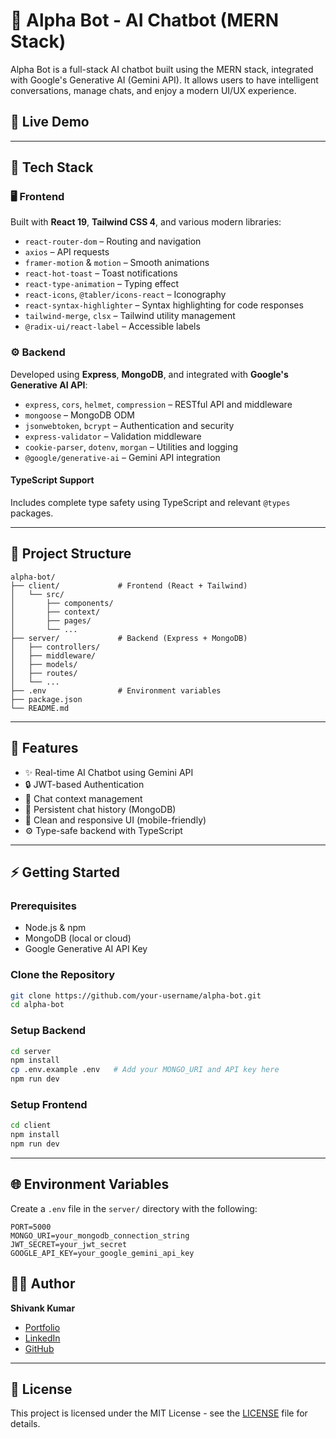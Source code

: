 # 🤖 Alpha Bot - AI Chatbot (MERN Stack)

Alpha Bot is a full-stack AI chatbot built using the MERN stack, integrated with Google's Generative AI (Gemini API). It allows users to have intelligent conversations, manage chats, and enjoy a modern UI/UX experience.

## 🚀 Live Demo



---

## 🧰 Tech Stack

### 🖥️ Frontend

Built with **React 19**, **Tailwind CSS 4**, and various modern libraries:

- `react-router-dom` – Routing and navigation  
- `axios` – API requests  
- `framer-motion` & `motion` – Smooth animations  
- `react-hot-toast` – Toast notifications  
- `react-type-animation` – Typing effect  
- `react-icons`, `@tabler/icons-react` – Iconography  
- `react-syntax-highlighter` – Syntax highlighting for code responses  
- `tailwind-merge`, `clsx` – Tailwind utility management  
- `@radix-ui/react-label` – Accessible labels  

### ⚙️ Backend

Developed using **Express**, **MongoDB**, and integrated with **Google's Generative AI API**:

- `express`, `cors`, `helmet`, `compression` – RESTful API and middleware  
- `mongoose` – MongoDB ODM  
- `jsonwebtoken`, `bcrypt` – Authentication and security  
- `express-validator` – Validation middleware  
- `cookie-parser`, `dotenv`, `morgan` – Utilities and logging  
- `@google/generative-ai` – Gemini API integration  

#### TypeScript Support

Includes complete type safety using TypeScript and relevant `@types` packages.

---

## 📂 Project Structure

```
alpha-bot/
├── client/             # Frontend (React + Tailwind)
│   └── src/
│       ├── components/
│       ├── context/
│       ├── pages/
│       └── ...
├── server/             # Backend (Express + MongoDB)
│   ├── controllers/
│   ├── middleware/
│   ├── models/
│   ├── routes/
│   └── ...
├── .env                # Environment variables
├── package.json
└── README.md
```

---

## 🔐 Features

- ✨ Real-time AI Chatbot using Gemini API  
- 🔒 JWT-based Authentication  
- 🧠 Chat context management  
- 💬 Persistent chat history (MongoDB)  
- 🎨 Clean and responsive UI (mobile-friendly)  
- ⚙️ Type-safe backend with TypeScript  

---

## ⚡ Getting Started

### Prerequisites

- Node.js & npm  
- MongoDB (local or cloud)  
- Google Generative AI API Key  

### Clone the Repository

```bash
git clone https://github.com/your-username/alpha-bot.git
cd alpha-bot
```

### Setup Backend

```bash
cd server
npm install
cp .env.example .env   # Add your MONGO_URI and API key here
npm run dev
```

### Setup Frontend

```bash
cd client
npm install
npm run dev
```

---

## 🌐 Environment Variables

Create a `.env` file in the `server/` directory with the following:

```env
PORT=5000
MONGO_URI=your_mongodb_connection_string
JWT_SECRET=your_jwt_secret
GOOGLE_API_KEY=your_google_gemini_api_key
```

## 🧑‍💻 Author

**Shivank Kumar**

- [Portfolio](#)
- [LinkedIn](https://www.linkedin.com/in/shivank-kumar-17a884254/)
- [GitHub](https://github.com/Shivankkumar09)

---

## 📄 License

This project is licensed under the MIT License - see the [LICENSE](LICENSE) file for details.
